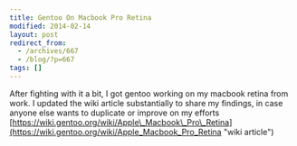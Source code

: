 ```yaml
---
title: Gentoo On Macbook Pro Retina
modified: 2014-02-14
layout: post
redirect_from:
  - /archives/667
  - /blog/?p=667
tags: []
---
```



After fighting with it a bit, I got gentoo working on my macbook retina from work. I updated the wiki article substantially to share my findings, in case anyone else wants to duplicate or improve on my efforts [https://wiki.gentoo.org/wiki/Apple\_Macbook\_Pro\_Retina](https://wiki.gentoo.org/wiki/Apple_Macbook_Pro_Retina "wiki article")
